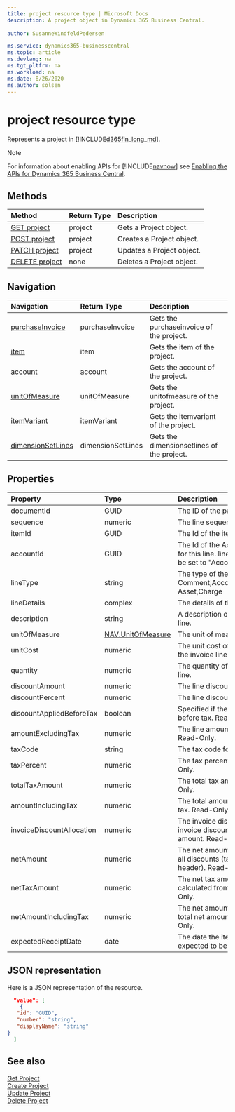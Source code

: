 ```yaml
---
title: project resource type | Microsoft Docs
description: A project object in Dynamics 365 Business Central.
 
author: SusanneWindfeldPedersen

ms.service: dynamics365-businesscentral
ms.topic: article
ms.devlang: na
ms.tgt_pltfrm: na
ms.workload: na
ms.date: 8/26/2020
ms.author: solsen
---
```


# project resource type
Represents a project in [!INCLUDE[d365fin_long_md](../../includes/d365fin_long_md.md)].

> [!NOTE]  
> For information about enabling APIs for [!INCLUDE[navnow](../../includes/navnow_md.md)] see [Enabling the APIs for Dynamics 365 Business Central](../enabling-apis-for-dynamics-nav.md).

## Methods

| Method       | Return Type  |Description|
|:---------------|:--------|:----------|
|[GET project](../api/dynamics_project_get.md)|project|Gets a Project object.|
|[POST project](../api/dynamics_create_project.md)|project|Creates a Project object.|
|[PATCH project](../api/dynamics_project_update.md)|project|Updates a Project object.|
|[DELETE project](../api/dynamics_project_delete.md)|none   |Deletes a Project object.|


## Navigation

| Navigation |Return Type| Description |
|:----------|:----------|:-----------------|
|[purchaseInvoice](../resources/dynamics_purchaseinvoice.md)|purchaseInvoice   |Gets the purchaseinvoice of the project.|
|[item](../resources/dynamics_item.md)|item   |Gets the item of the project.|
|[account](../resources/dynamics_account.md)|account   |Gets the account of the project.|
|[unitOfMeasure](../resources/dynamics_unitofmeasure.md)|unitOfMeasure   |Gets the unitofmeasure of the project.|
|[itemVariant](../resources/dynamics_itemvariant.md)|itemVariant   |Gets the itemvariant of the project.|
|[dimensionSetLines](../resources/dynamics_dimensionsetlines.md)|dimensionSetLines   |Gets the dimensionsetlines of the project.|



## Properties

| Property     | Type   |Description|
|:---------------|:--------|:----------|
|documentId|GUID|The ID of the parent invoice.|
|sequence|numeric|The line sequence number.|
|itemId|GUID|The Id of the item in the invoice line.|
|accountId|GUID|The Id of the Account that will be used for this line. lineType will automatically be set to "Account" if this is set.|
|lineType|string|The type of the line. Can be Comment,Account,Item,Resource,Fixed Asset,Charge|
|lineDetails|complex|The details of the line.|
|description|string|A description of the item in the invoice line.|
|unitOfMeasure|[NAV.UnitOfMeasure](../resources/dynamics_complextypes.md)|The unit of measure complex type.|
|unitCost|numeric|The unit cost of each individual item in the invoice line.|
|quantity|numeric|The quantity of the item in the invoice line.|
|discountAmount|numeric|The line discount amount.|
|discountPercent|numeric|The line discount percent.|
|discountAppliedBeforeTax|boolean|Specified if the discount is applied before tax. Read-Only.|
|amountExcludingTax|numeric|The line amount excluding the tax. Read-Only.|
|taxCode|string|The tax code for the line.|
|taxPercent|numeric|The tax percent for the line. Read-Only.|
|totalTaxAmount|numeric|The total tax amount for the line. Read-Only.|
|amountIncludingTax|numeric|The total amount for the line including tax. Read-Only.|
|invoiceDiscountAllocation|numeric|The invoice discount allocation is the invoice discount distributed on the total amount. Read-Only.|
|netAmount|numeric|The net amount is the amount including all discounts (taken from invoice header). Read-Only.|
|netTaxAmount|numeric|The net tax amount is the tax amount calculated from net amount. Read-Only.|
|netAmountIncludingTax|numeric|The net amount including tax is the total net amount including tax. Read-Only.|
|expectedReceiptDate|date|The date the item in the line is expected to be received.|

## JSON representation

Here is a JSON representation of the resource.


```json
  "value": [
    {
   "id": "GUID",
   "number": "string",
   "displayName": "string"
}
  ]
```

## See also

[Get Project](../api/dynamics_project_get.md)  
[Create Project](../api/dynamics_create_project.md)  
[Update Project](../api/dynamics_project_update.md)  
[Delete Project](../api/dynamics_project_delete.md)  